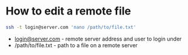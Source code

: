 # How to edit a remote file

```bash
ssh -t login@server.com 'nano /path/to/file.txt'
```

- login@server.com - remote server address and user to login under
- /path/to/file.txt - path to a file on a remote server
